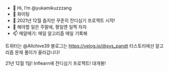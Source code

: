 - 👋 Hi, I’m @yukamikuzzzang
- 👀 화이팅
- 🌱 2021년 12월 춥지만 꾸준히 잔디심기 프로젝트 시작!
- 💞️ 해야할 일은 주말에, 평일엔 일찍 자자
- 📫 매알매기: 매일 알고리즘 매일 기록해

트위터는 @Allchive39
블로그는 https://velog.io/@sys_pandt
티스토리에선 알고리즘 문제 풀이가 올라갑니다!

21년 12월 1일!
Inflearn에 잔디심기 프로젝트! 대개봉!

<!---
yukamikuzzzang/yukamikuzzzang is a ✨ special ✨ repository because its `README.md` (this file) appears on your GitHub profile.
You can click the Preview link to take a look at your changes. Amen.
--->

